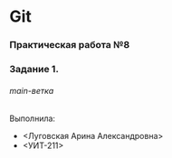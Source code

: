 # Git
### Практическая работа №8
### Задание 1.
###### main-ветка
###### <delarissss>

Выполнила:
* <Луговская Арина Александровна>
* <УИТ-211>